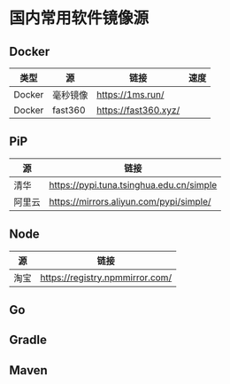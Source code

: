 # 国内常用软件镜像源

## Docker

| 类型 | 源 | 链接 | 速度 |
|--|--|--|--|
|Docker| 毫秒镜像 | https://1ms.run/   | |
|Docker| fast360 | https://fast360.xyz/   | |

## PiP

| 源 | 链接 |
|--|--|
| 清华 | https://pypi.tuna.tsinghua.edu.cn/simple   |
| 阿里云 | https://mirrors.aliyun.com/pypi/simple/    |

## Node

| 源 | 链接 |
|--|--|
| 淘宝 | https://registry.npmmirror.com/   |

## Go

## Gradle

## Maven
